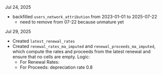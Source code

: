 Jul 24, 2025
- backfilled `users_network_attribution` from 2023-01-01 to 2025-07-22
    * need to remove from 07-22 because unmature yet

Jul 29, 2025
- Created `latest_renewal_rates`
- Created `renewal_rates_ma_imputed` and `renewal_proceeds_ma_imputed`, which
  compute the rates and proceeds from the latest renewal and ensure that
  no cells are empty. Logic:
    * For Renewal Rates:
    * For Proceeds: depreciation rate 0.8

